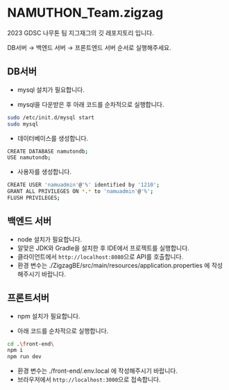 # NAMUTHON_Team.zigzag
2023 GDSC 나무톤 팀 지그재그의 깃 레포지토리 입니다.

DB서버 → 백엔드 서버 → 프론트엔드 서버 순서로 실행해주세요.

## DB서버

* mysql 설치가 필요합니다.

* mysql을 다운받은 후 아래 코드를 순차적으로 실행합니다.

```bash
sudo /etc/init.d/mysql start
sudo mysql
```

* 데이터베이스를 생성합니다.

```bash
CREATE DATABASE namutondb;
USE namutondb;
```

* 사용자를 생성합니다.

```bash
CREATE USER 'namuadmin'@'%' identified by '1210';
GRANT ALL PRIVILEGES ON *.* to 'namuadmin'@'%';
FLUSH PRIVILEGES;
```


## 백엔드 서버

* node 설치가 필요합니다.
* 알맞은 JDK와 Gradle을 설치한 후 IDE에서 프로젝트를 실행합니다.
* 클라이언트에서 `http://localhost:8080`으로 API를 호출합니다.
* 환경 변수는 ./ZigzagBE/src/main/resources/application.properties 에 작성해주시기 바랍니다.


  

## 프론트서버

* npm 설치가 필요합니다.

* 아래 코드를 순차적으로 실행합니다.
```bash
cd .\front-end\
npm i
npm run dev
```

* 환경 변수는 ./front-end/.env.local 에 작성해주시기 바랍니다.
* 브라우저에서 `http://localhost:3000`으로 접속합니다.
